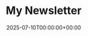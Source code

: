 ﻿---
date: '2025-07-10T00:00:00+00:00'
lastmod: '2025-07-10T00:00:00+03:00'
title: My Newsletter
description: |
  Subscribe to receive our latest guides and product reviews on home improvement
type: newsletter
cascade:
  - _target:
      kind: page
    type: newsletter
    titlePrefix: "My Newsletter: "
    newsletterName: "My Newsletter"
---







